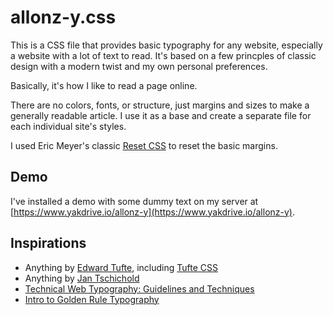 # allonz-y.css

This is a CSS file that provides basic typography for any website, especially a website with a lot of text to read. It's based on a few princples of classic design with a modern twist and my own personal preferences.

Basically, it's how I like to read a page online.

There are no colors, fonts, or structure, just margins and sizes to make a generally readable article. I use it as a base and create a separate file for each individual site's styles.

I used Eric Meyer's classic [Reset CSS](http://meyerweb.com/eric/tools/css/reset/) to reset the basic margins.

## Demo

I've installed a demo with some dummy text on my server at [https://www.yakdrive.io/allonz-y](https://www.yakdrive.io/allonz-y).

## Inspirations
 - Anything by [Edward Tufte](https://www.edwardtufte.com/), including [Tufte CSS](https://edwardtufte.github.io/tufte-css/)
 - Anything by [Jan Tschichold](https://en.wikipedia.org/wiki/Jan_Tschichold)
 - [Technical Web Typography: Guidelines and Techniques](https://www.smashingmagazine.com/2011/03/technical-web-typography-guidelines-and-techniques/)
 - [Intro to Golden Rule Typography](https://pearsonified.com/golden-ratio-typography-intro/)